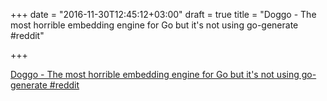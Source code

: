 +++
date = "2016-11-30T12:45:12+03:00"
draft = true
title = "Doggo - The most horrible embedding engine for Go but it's not using go-generate  #reddit"

+++

<p><a href="https://t.co/dOslcxEKS6">Doggo - The most horrible embedding engine for Go but it's not using go-generate  #reddit</a></p>
